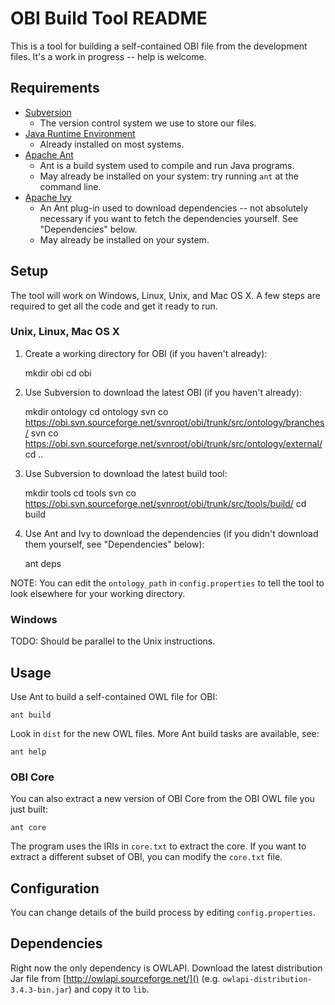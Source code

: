 # OBI Build Tool README

This is a tool for building a self-contained OBI file from the development files. It's a work in progress -- help is welcome.


## Requirements

- [Subversion](http://subversion.tigris.org/)
  - The version control system we use to store our files.
- [Java Runtime Environment](http://docs.oracle.com/javase/7/docs/webnotes/install/index.html)
  - Already installed on most systems.
- [Apache Ant](http://ant.apache.org)
  - Ant is a build system used to compile and run Java programs.
  - May already be installed on your system: try running `ant` at the command line.
- [Apache Ivy](http://ant.apache.org/ivy/)
  - An Ant plug-in used to download dependencies -- not absolutely necessary if you want to fetch the dependencies yourself. See "Dependencies" below.
  - May already be installed on your system.


## Setup

The tool will work on Windows, Linux, Unix, and Mac OS X. A few steps are required to get all the code and get it ready to run.

### Unix, Linux, Mac OS X

1. Create a working directory for OBI (if you haven't already):

    mkdir obi
    cd obi

2. Use Subversion to download the latest OBI (if you haven't already):

    mkdir ontology
    cd ontology
    svn co https://obi.svn.sourceforge.net/svnroot/obi/trunk/src/ontology/branches/
    svn co https://obi.svn.sourceforge.net/svnroot/obi/trunk/src/ontology/external/
    cd ..

3. Use Subversion to download the latest build tool:

    mkdir tools
    cd tools
    svn co https://obi.svn.sourceforge.net/svnroot/obi/trunk/src/tools/build/
    cd build

4. Use Ant and Ivy to download the dependencies (if you didn't download them yourself, see "Dependencies" below):

    ant deps

NOTE: You can edit the `ontology_path` in `config.properties` to tell the tool to look elsewhere for your working directory.

### Windows

TODO: Should be parallel to the Unix instructions.


## Usage

Use Ant to build a self-contained OWL file for OBI:

    ant build

Look in `dist` for the new OWL files. More Ant build tasks are available, see:

    ant help

### OBI Core

You can also extract a new version of OBI Core from the OBI OWL file you just built:

    ant core

The program uses the IRIs in `core.txt` to extract the core. If you want to extract a different subset of OBI, you can modify the `core.txt` file.


## Configuration

You can change details of the build process by editing `config.properties`.


## Dependencies

Right now the only dependency is OWLAPI. Download the latest distribution Jar file from [http://owlapi.sourceforge.net/]() (e.g. `owlapi-distribution-3.4.3-bin.jar`) and copy it to `lib`.






